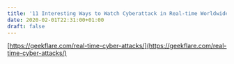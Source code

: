 ```yaml
---
title: '11 Interesting Ways to Watch Cyberattack in Real-time Worldwide'
date: 2020-02-01T22:31:00+01:00
draft: false
---
```


[https://geekflare.com/real-time-cyber-attacks/](https://geekflare.com/real-time-cyber-attacks/)